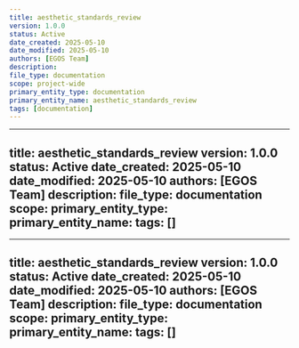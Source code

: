 ```yaml
---
title: aesthetic_standards_review
version: 1.0.0
status: Active
date_created: 2025-05-10
date_modified: 2025-05-10
authors: [EGOS Team]
description: 
file_type: documentation
scope: project-wide
primary_entity_type: documentation
primary_entity_name: aesthetic_standards_review
tags: [documentation]
---
```

---
title: aesthetic_standards_review
version: 1.0.0
status: Active
date_created: 2025-05-10
date_modified: 2025-05-10
authors: [EGOS Team]
description: 
file_type: documentation
scope: 
primary_entity_type: 
primary_entity_name: 
tags: []
---

---
title: aesthetic_standards_review
version: 1.0.0
status: Active
date_created: 2025-05-10
date_modified: 2025-05-10
authors: [EGOS Team]
description: 
file_type: documentation
scope: 
primary_entity_type: 
primary_entity_name: 
tags: []
---

<!-- 
@references:
- .windsurfrules
- CODE_OF_CONDUCT.md
- MQP.md
- README.md
- ROADMAP.md
- CROSSREF_STANDARD.md

@references(level=1):
  - governance/cross_reference_best_practices.md





  - [MQP](..\reference\MQP.md) - Master Quantum Prompt defining EGOS principles
  - [ROADMAP](../../governance/migrations/processed/pt/ROADMAP.md) - Project roadmap and planning
- Process Documentation:
  - [cross_reference_best_practices](../../governance/cross_reference_best_practices.md)
  - docs/governance/aesthetic_standards_review.md




# EGOS Aesthetic Standards Review Process

## Overview

This document defines the quarterly review process for EGOS aesthetic standards, ensuring that visual consistency, user experience, and accessibility are maintained while allowing for evolutionary improvements. This process embodies the EGOS principles of Evolutionary Preservation, Conscious Modularity, and Systemic Cartography.

## Principles Applied

- **Evolutionary Preservation**: Maintaining aesthetic consistency while allowing for growth and adaptation
- **Conscious Modularity**: Ensuring visual cohesion across system components
- **Systemic Cartography**: Mapping and monitoring the aesthetic landscape of the system
- **Universal Accessibility**: Ensuring all visual elements remain accessible to all users

## Quarterly Review Cycle

### Phase 1: System-wide Validation (Week 1)

1. **Comprehensive Validation Run**:
   ```bash
   # Run full system validation and generate detailed report
   python scripts/ci/validate_aesthetics_ci.py --target . --exclude .venv/** node_modules/** --report-file reports/aesthetic_validation/quarterly_review_$(date +%Y%m%d).json
   ```

2. **Trend Analysis**:
   ```bash
   # Compare with previous quarterly reports
   python scripts/maintenance/utils/compare_validation_reports.py --current reports/aesthetic_validation/quarterly_review_$(date +%Y%m%d).json --previous reports/aesthetic_validation/quarterly_review_*.json --output reports/aesthetic_validation/trends_$(date +%Y%m%d).md
   ```

3. **Subsystem-Specific Analysis**:
   - Generate per-subsystem validation reports
   - Identify subsystem-specific patterns or challenges
   - Document subsystem compliance levels

### Phase 2: Standards Review (Week 2)

1. **Standards Gap Analysis**:
   - Review validation failures against current standards
   - Identify standards that cause frequent issues
   - Assess standards against recent UI/UX research

2. **External Alignment Check**:
   - Review alignment with current Rich library best practices
   - Check alignment with accessibility standards (WCAG)
   - Assess compatibility with terminal and interface technologies

3. **User Experience Feedback**:
   - Collect feedback from users and developers
   - Review any accessibility issues reported
   - Assess color scheme effectiveness across different environments

### Phase 3: Standards Revision (Week 3)

1. **Proposed Revisions**:
   - Draft proposed changes to aesthetic standards
   - Document rationale for each change
   - Ensure backward compatibility or clear migration paths

2. **Impact Analysis**:
   - Assess the impact of proposed changes on existing code
   - Develop migration tools or scripts if needed
   - Calculate developer effort required for adoption

3. **Review Session**:
   - Present proposed changes to the development team
   - Collect feedback and refine proposals
   - Vote on adoption of changes

### Phase 4: Implementation and Documentation (Week 4)

1. **Standards Update**:
   - Update the aesthetic standards documentation
   - Version the standards with clear change history
   - Update validator rules to match new standards

2. **Developer Resources**:
   - Update quick reference guides
   - Refresh example implementations
   - Create migration guides if needed

3. **Automated Tools**:
   - Update automated validation tools
   - Enhance automatic correction scripts
   - Update CI/CD pipeline configurations

## Documentation Artifacts

Each quarterly review should produce the following artifacts:

1. **Validation Report**: Comprehensive system-wide validation results
2. **Trend Analysis**: Comparison with previous quarters showing improvement or regression
3. **Decision Log**: Record of standards decisions with rationales
4. **Updated Standards**: Version-controlled aesthetic standards documentation
5. **Migration Guide**: If standards changes require code updates

## Review Committee

The aesthetic standards review committee should include:

1. UI/UX specialists
2. Accessibility experts
3. Developer representatives from each major subsystem
4. User representatives
5. KOIOS documentation specialists

## Standards Evolution Guidelines

When considering changes to aesthetic standards:

1. **Prioritize Accessibility**: Changes must maintain or improve accessibility
2. **Ensure Consistency**: Changes should enhance system-wide visual consistency
3. **Consider Migration Cost**: Weigh the benefit against the cost of implementation
4. **Preserve Essence**: Maintain the core EGOS visual identity
5. **Support Modularity**: Standards should enhance, not hinder, modularity

## Integration with Roadmap

The aesthetic standards review process should be synchronized with the overall EGOS roadmap:

1. **Align with Major Releases**: Schedule significant standards changes with major system releases
2. **Coordinate with Subsystem Updates**: Align with planned subsystem modernizations
3. **Support Emerging Features**: Evolve standards to support new interaction patterns

## Implementation Example

Here's an example of how to document a standards decision:

```markdown
## Standards Decision: 2025-Q2

### Change: Updated Progress Bar Format

**Previous Standard:**
```python
with Progress(
    "[progress.description]{task.description}",
    BarColumn(),
    "[progress.percentage]{task.percentage:>3.0f}%"
) as progress:
    # Implementation
```

**New Standard:**
```python
with Progress(
    "[progress.description]{task.description}",
    BarColumn(),
    "[progress.percentage]{task.percentage:>3.0f}%",
    "•",
    "[{task.completed}/{task.total}]"
) as progress:
    # Implementation
```

**Rationale:**
The addition of the completed/total counter provides better context for users, especially when the total number of items is significant. This enhances the system's transparency and provides more meaningful progress information.

**Migration Impact:**
Moderate - Requires updates to ~120 progress bar implementations across the system. An automated migration script has been provided.

**Accessibility Impact:**
Positive - Provides additional context for screen reader users and improves understanding of progress for all users.
```

## Conclusion

Regular review and thoughtful evolution of aesthetic standards ensures that EGOS maintains its visual identity while adapting to new requirements and technologies. This process supports the principles of Evolutionary Preservation and Conscious Modularity by allowing growth while maintaining essential consistency.

✧༺❀༻∞ EGOS ∞༺❀༻✧